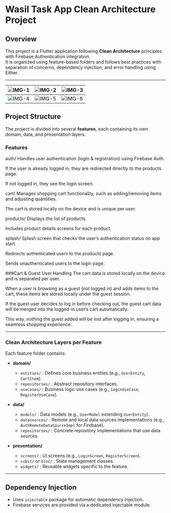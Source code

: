 # Wasil Task App Clean Architecture Project

## Overview

This project is a Flutter application following **Clean Architecture** principles with Firebase Authentication integration.  
It is organized using feature-based folders and follows best practices with separation of concerns, dependency injection, and error handling using Either.

---
| ![IMG-1](https://github.com/user-attachments/assets/d9bbb067-faa4-4064-9a05-d1c783288ee3) | ![IMG-2](https://github.com/user-attachments/assets/ec05b560-1d50-4a65-b9a9-2c7c66a762c8) | ![IMG-3](https://github.com/user-attachments/assets/60cde28e-5990-49c1-ae5a-f73ec627e728) |
|---|---|---|
| ![IMG-4](https://github.com/user-attachments/assets/a4db2f4c-92eb-4877-b800-9a637fcd9047)  | ![IMG-5](https://github.com/user-attachments/assets/3dd3b2a7-c3c1-4761-9b87-32e9d6b0b6f3) | ![IMG-6](https://github.com/user-attachments/assets/b585fe35-a160-42f4-b072-3a56fdd5a994) |





## Project Structure

The project is divided into several **features**, each containing its own domain, data, and presentation layers.

### Features

auth/
Handles user authentication (login & registration) using Firebase Auth.

If the user is already logged in, they are redirected directly to the products page.

If not logged in, they see the login screen.

cart/
Manages shopping cart functionality, such as adding/removing items and adjusting quantities.

The cart is stored locally on the device and is unique per user.

products/
Displays the list of products.

Includes product details screens for each product.

splash/
Splash screen that checks the user’s authentication status on app start.

Redirects authenticated users to the products page.

Sends unauthenticated users to the login page.

###Cart & Guest User Handling
The cart data is stored locally on the device and is separated per user.

When a user is browsing as a guest (not logged in) and adds items to the cart, these items are stored locally under the guest session.

If the guest user decides to log in before checking out, the guest cart data will be merged into the logged-in user’s cart automatically.

This way, nothing the guest added will be lost after logging in, ensuring a seamless shopping experience.



---

### Clean Architecture Layers per Feature

Each feature folder contains:

- **domain/**  
  - `entities/` : Defines core business entities (e.g., `UserEntity`, `CartItem`).  
  - `repositories/` : Abstract repository interfaces.  
  - `usecases/` : Business logic use cases (e.g., `LoginUseCase`, `RegisterUseCase`).

- **data/**  
  - `models/` : Data models (e.g., `UserModel` extending `UserEntity`).  
  - `datasources/` : Remote and local data sources implementations (e.g., `AuthRemoteDataSourceImpl` for Firebase).  
  - `repositories/` : Concrete repository implementations that use data sources.

- **presentation/**  
  - `screens/` : UI screens (e.g., `LoginScreen`, `RegisterScreen`).  
  - `cubit/` or `bloc/` : State management classes.  
  - `widgets/` : Reusable widgets specific to the feature.

---

## Dependency Injection

- Uses `injectable` package for automatic dependency injection.
- Firebase services are provided via a dedicated injectable module.


